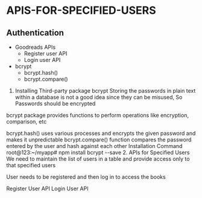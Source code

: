 # APIS-FOR-SPECIFIED-USERS
## Authentication
- Goodreads APIs
   - Register user API
   - Login user API
- bcrypt
  - bcrypt.hash()
  - bcrypt.compare()
1. Installing Third-party package bcrypt
Storing the passwords in plain text within a database is not a good idea since they can be misused, So Passwords should be encrypted

bcrypt package provides functions to perform operations like encryption, comparison, etc

bcrypt.hash() uses various processes and encrypts the given password and makes it unpredictable
bcrypt.compare() function compares the password entered by the user and hash against each other
Installation Command
 root@123:~/myapp# npm install bcrypt --save
 2. APIs for Specified Users
We need to maintain the list of users in a table and provide access only to that specified users

User needs to be registered and then log in to access the books

Register User API
Login User API
